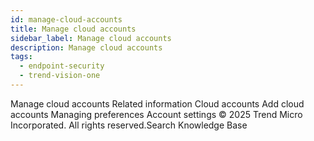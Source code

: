 ```yaml
---
id: manage-cloud-accounts
title: Manage cloud accounts
sidebar_label: Manage cloud accounts
description: Manage cloud accounts
tags:
  - endpoint-security
  - trend-vision-one
---
```


 Manage cloud accounts Related information Cloud accounts Add cloud accounts Managing preferences Account settings © 2025 Trend Micro Incorporated. All rights reserved.Search Knowledge Base